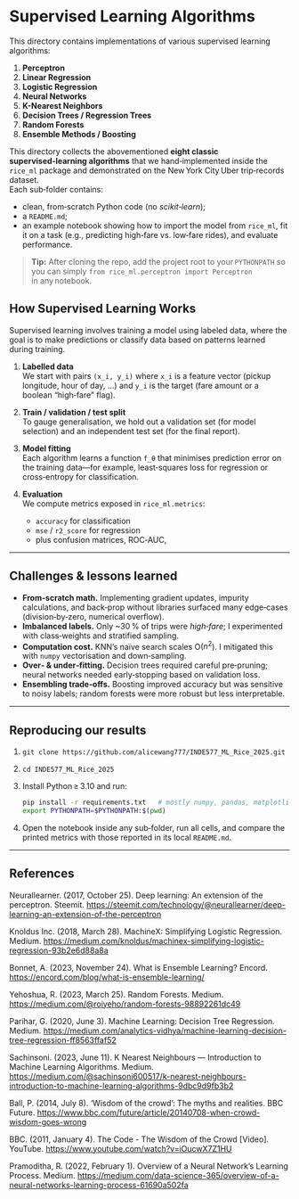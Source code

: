 # Supervised Learning Algorithms

This directory contains implementations of various supervised learning algorithms:

1. **Perceptron**
2. **Linear Regression**
3. **Logistic Regression**
4. **Neural Networks**
5. **K-Nearest Neighbors**
6. **Decision Trees / Regression Trees**
7. **Random Forests**
8. **Ensemble Methods / Boosting**

This directory collects the abovementioned **eight classic supervised‑learning algorithms** that we hand‑implemented inside the `rice_ml` package and demonstrated on the New York City Uber trip‑records dataset.  
Each sub‑folder contains:

* clean, from‑scratch Python code (no *scikit‑learn*);
* a `README.md`;
* an example notebook showing how to import the model from `rice_ml`, fit it on a task (e.g., predicting high‑fare vs. low‑fare rides), and evaluate performance.

> **Tip:** After cloning the repo, add the project root to your `PYTHONPATH` so you can simply `from rice_ml.perceptron import Perceptron` in any notebook.

## How Supervised Learning Works
Supervised learning involves training a model using labeled data, where the goal is to make predictions or classify data based on patterns learned during training.

1. **Labelled data**  
   We start with pairs `(x_i, y_i)` where `x_i` is a feature vector (pickup longitude, hour of day, …) and `y_i` is the target (fare amount or a boolean “high‑fare” flag).

2. **Train / validation / test split**  
   To gauge generalisation, we hold out a validation set (for model selection) and an independent test set (for the final report).

3. **Model fitting**  
   Each algorithm learns a function `f_θ` that minimises prediction error on the training data—for example, least‑squares loss for regression or cross‑entropy for classification.

4. **Evaluation**  
   We compute metrics exposed in `rice_ml.metrics`:

   - `accuracy` for classification  
   - `mse` / `r2_score` for regression  
   - plus confusion matrices, ROC‑AUC,
     
---

## Challenges & lessons learned

* **From‑scratch math.** Implementing gradient updates, impurity calculations, and back‑prop without libraries surfaced many edge‑cases (division‑by‑zero, numerical overflow).  
* **Imbalanced labels.** Only ~30 % of trips were *high‑fare*; I experimented with class‑weights and stratified sampling.  
* **Computation cost.** KNN’s naïve search scales O($n^2$). I mitigated this with `numpy` vectorisation and down‑sampling.  
* **Over‑ & under‑fitting.** Decision trees required careful pre‑pruning; neural networks needed early‑stopping based on validation loss.  
* **Ensembling trade‑offs.** Boosting improved accuracy but was sensitive to noisy labels; random forests were more robust but less interpretable.

---

## Reproducing our results

1. `git clone https://github.com/alicewang777/INDE577_ML_Rice_2025.git`  
2. `cd INDE577_ML_Rice_2025`  
3. Install Python ≥ 3.10 and run:

   ```bash
   pip install -r requirements.txt   # mostly numpy, pandas, matplotlib
   export PYTHONPATH=$PYTHONPATH:$(pwd)
   ````

4. Open the notebook inside any sub‑folder, run all cells, and compare the printed metrics with those reported in its local `README.md`.

---

## References

Neurallearner. (2017, October 25). Deep learning: An extension of the perceptron. Steemit. https://steemit.com/technology/@neurallearner/deep-learning-an-extension-of-the-perceptron

Knoldus Inc. (2018, March 28). MachineX: Simplifying Logistic Regression. Medium. https://medium.com/knoldus/machinex-simplifying-logistic-regression-93b2e6d88a8a

Bonnet, A. (2023, November 24). What is Ensemble Learning? Encord. https://encord.com/blog/what-is-ensemble-learning/​

Yehoshua, R. (2023, March 25). Random Forests. Medium. https://medium.com/@roiyeho/random-forests-98892261dc49

Parihar, G. (2020, June 3). Machine Learning: Decision Tree Regression. Medium. https://medium.com/analytics-vidhya/machine-learning-decision-tree-regression-ff8563ffaf52​

Sachinsoni. (2023, June 11). K Nearest Neighbours — Introduction to Machine Learning Algorithms. Medium. https://medium.com/@sachinsoni600517/k-nearest-neighbours-introduction-to-machine-learning-algorithms-9dbc9d9fb3b2​

Ball, P. (2014, July 8). ‘Wisdom of the crowd’: The myths and realities. BBC Future. https://www.bbc.com/future/article/20140708-when-crowd-wisdom-goes-wrong​

BBC. (2011, January 4). The Code - The Wisdom of the Crowd [Video]. YouTube. https://www.youtube.com/watch?v=iOucwX7Z1HU

Pramoditha, R. (2022, February 1). Overview of a Neural Network’s Learning Process. Medium. https://medium.com/data-science-365/overview-of-a-neural-networks-learning-process-61690a502fa


